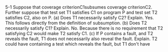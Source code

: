 5-1
Suppose that coverage criterionC1subsumes coverage criterionC2.
Further suppose that test set T1 satisfies C1 on program P and test set T2 satisfies C2, also on P.
(a) Does T1 necessarily satisfy C2?  Explain.
Yes.  This follows directly from the definition of subsumption.
(b) Does T2 necessarily satisfy C1?  Explain.
No. Because there is no requirement that T2 satisfying C2 
would make T2 satisfy C1.
(c) If P contains a fault, and T2 reveals the fault, T1 does not necessarily also reveal the fault.  Explain.
T2 could have containing a test which reveals the fault, but T1 don't have